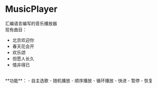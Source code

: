 # MusicPlayer
汇编语言编写的音乐播放器  
现有曲目：  
- 北京欢迎你  
- 春天花会开  
- 欢乐颂  
- 但愿人长久  
- 情非得已  
<br>
**功能**：  
- 自主选歌  
- 随机播放
- 顺序播放  
- 循环播放  
- 快进  
- 暂停  
- 恢复  
